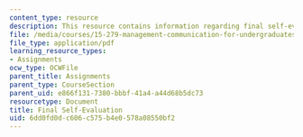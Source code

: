 ```yaml
---
content_type: resource
description: This resource contains information regarding final self-evaluation.
file: /media/courses/15-279-management-communication-for-undergraduates-fall-2012/6dd0fd0dc606c575b4e0578a08550bf2_MIT15_279F12_eval_final.pdf
file_type: application/pdf
learning_resource_types:
- Assignments
ocw_type: OCWFile
parent_title: Assignments
parent_type: CourseSection
parent_uid: e866f131-7380-bbbf-41a4-a44d68b5dc73
resourcetype: Document
title: Final Self-Evaluation
uid: 6dd0fd0d-c606-c575-b4e0-578a08550bf2
---
```

